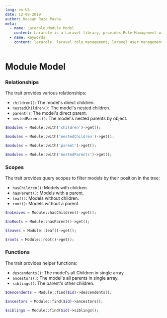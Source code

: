 ```yaml
---
lang: en-US
date: 12-08-2019
author: Hassan Raza Pasha
meta:
  - name: Lararole Module Model
    content: Lararole is a Laravel library, provides Role Management with permissions. Basically this library provides a basic structure of application and instructions to use it. Using this manageable structure you can build large and robust applications.Lararole is accessible, powerful, and provides tools required for large, robust applications. Each module belongs to any role and that role has read or write permission. User can't visit module any page without any permission. Even Without write permission User can't perform any action like create, update or delete. These permissions are controlled by middleware permission.read and permission.write.
  - name: keywords
    content: lararole, laravel role management, laravel user management, laravel library, laravel package, laravel management system
---
```


# Module Model

### Relationships

The trait provides various relationships:

-   `children()`: The model's direct children.
-   `nestedChildren()`: The model's nested children.
-   `parent()`: The model's direct parent.
-   `nestedParents()`: The model's nested parents by object.

```php
$modules = Module::with('children')->get();

$modules = Module::with('nestedChildren')->get();

$modules = Module::with('parent')->get();

$modules = Module::with('nestedParents')->get();
```

### Scopes

The trait provides query scopes to filter models by their position in the tree:

-   `hasChildren()`: Models with children.
-   `hasParent()`: Models with a parent.
-   `leaf()`: Models without children.
-   `root()`: Models without a parent.

```php
$noLeaves = Module::hasChildren()->get();

$noRoots = Module::hasParent()->get();

$leaves = Module::leaf()->get();

$roots = Module::root()->get();
```

### Functions

The trait provides helper functions:

-   `descendents()`: The model's all Children in single array.
-   `ancestors()`: The model's all parents in single array.
-   `siblings()`: The parent's other children.

```php
$descendents = Module::find($id)->descendents();

$ancestors = Module::find($id)->ancestors();

$siblings = Module::find($id)->siblings();
```
